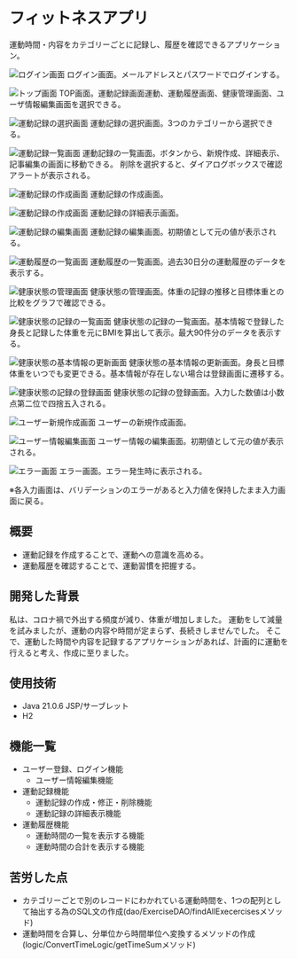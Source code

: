 # フィットネスアプリ

運動時間・内容をカテゴリーごとに記録し、履歴を確認できるアプリケーション。

![ログイン画面](image/login.png)
ログイン画面。メールアドレスとパスワードでログインする。

![トップ画面](image/top.png)
TOP画面。運動記録画面運動、運動履歴画面、健康管理画面、ユーザ情報編集画面を選択できる。

![運動記録の選択画面](image/select.png)
運動記録の選択画面。3つのカテゴリーから選択できる。

![運動記録一覧画面](image/exercise.png)
運動記録の一覧画面。ボタンから、新規作成、詳細表示、記事編集の画面に移動できる。
削除を選択すると、ダイアログボックスで確認アラートが表示される。

![運動記録の作成画面](image/exercise_create.png)
運動記録の作成画面。

![運動記録の作成画面](image/exercise_confirm.png)
運動記録の詳細表示画面。

![運動記録の編集画面](image/exercise_update.png)
運動記録の編集画面。初期値として元の値が表示される。

![運動履歴の一覧画面](image/history.png)
運動履歴の一覧画面。過去30日分の運動履歴のデータを表示する。

![健康状態の管理画面](image/management.png)
健康状態の管理画面。体重の記録の推移と目標体重との比較をグラフで確認できる。

![健康状態の記録の一覧画面](image/health.png)
健康状態の記録の一覧画面。基本情報で登録した身長と記録した体重を元にBMIを算出して表示。最大90件分のデータを表示する。

![健康状態の基本情報の更新画面](image/information_update.png)
健康状態の基本情報の更新画面。身長と目標体重をいつでも変更できる。基本情報が存在しない場合は登録画面に遷移する。

![健康状態の記録の登録画面](image/health_register.png)
健康状態の記録の登録画面。入力した数値は小数点第二位で四捨五入される。

![ユーザー新規作成画面](image/user_create.png)
ユーザーの新規作成画面。

![ユーザー情報編集画面](image/user_update.png)
ユーザー情報の編集画面。初期値として元の値が表示される。

![エラー画面](image/error.png)
エラー画面。エラー発生時に表示される。

※各入力画面は、バリデーションのエラーがあると入力値を保持したまま入力画面に戻る。

## 概要

  - 運動記録を作成することで、運動への意識を高める。
  - 運動履歴を確認することで、運動習慣を把握する。

## 開発した背景

私は、コロナ禍で外出する頻度が減り、体重が増加しました。
運動をして減量を試みましたが、運動の内容や時間が定まらず、長続きしませんでした。
そこで、運動した時間や内容を記録するアプリケーションがあれば、計画的に運動を行えると考え、作成に至りました。

## 使用技術

  - Java 21.0.6 JSP/サーブレット
  - H2

## 機能一覧

  - ユーザー登録、ログイン機能
    - ユーザー情報編集機能
  - 運動記録機能
    - 運動記録の作成・修正・削除機能
    - 運動記録の詳細表示機能
  - 運動履歴機能
    - 運動時間の一覧を表示する機能
    - 運動時間の合計を表示する機能

## 苦労した点

  - カテゴリーごとで別のレコードにわかれている運動時間を、1つの配列として抽出する為のSQL文の作成(dao/ExerciseDAO/findAllExecercisesメソッド)
  - 運動時間を合算し、分単位から時間単位へ変換するメソッドの作成(logic/ConvertTimeLogic/getTimeSumメソッド)
